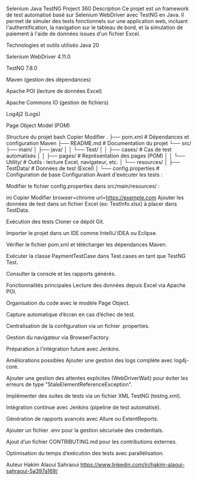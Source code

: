 
Selenium Java TestNG Project 360
Description
Ce projet est un framework de test automatisé basé sur Selenium WebDriver avec TestNG en Java.
Il permet de simuler des tests fonctionnels sur une application web, incluant l'authentification, la navigation sur le tableau de bord, et la simulation de paiement à l'aide de données issues d'un fichier Excel.

Technologies et outils utilisés
Java 20

Selenium WebDriver 4.11.0

TestNG 7.8.0

Maven (gestion des dépendances)

Apache POI (lecture de données Excel)

Apache Commons IO (gestion de fichiers)

Log4j2 (Logs)

Page Object Model (POM)

Structure du projet
bash
Copier
Modifier
.
├── pom.xml                      # Dépendances et configuration Maven
├── README.md                    # Documentation du projet
└── src/
    ├── main/
    │   ├── java/
    │   │   └── Test/
    │   │       ├── cases/       # Cas de test automatisés
    │   │       ├── pages/       # Représentation des pages (POM)
    │   │       └── Utility/     # Outils : lecture Excel, navigateur, etc.
    │   └── resources/
    │       ├── TestData/        # Données de test (Excel)
    │       └── config.properties # Configuration de base
Configuration
Avant d'exécuter les tests :

Modifier le fichier config.properties dans src/main/resources/ :

ini
Copier
Modifier
browser=chrome
url=https://exemple.com
Ajouter les données de test dans un fichier Excel (ex: TestInfo.xlsx) à placer dans TestData.

Exécution des tests
Cloner ce dépôt Git.

Importer le projet dans un IDE comme IntelliJ IDEA ou Eclipse.

Vérifier le fichier pom.xml et télécharger les dépendances Maven.

Exécuter la classe PaymentTestCase dans Test.cases en tant que TestNG Test.

Consulter la console et les rapports générés.

Fonctionnalités principales
Lecture des données depuis Excel via Apache POI.

Organisation du code avec le modèle Page Object.

Capture automatique d’écran en cas d’échec de test.

Centralisation de la configuration via un fichier .properties.

Gestion du navigateur via BrowserFactory.

Préparation à l’intégration future avec Jenkins.

Améliorations possibles
Ajouter une gestion des logs complète avec log4j-core.

Ajouter une gestion des attentes explicites (WebDriverWait) pour éviter les erreurs de type "StaleElementReferenceException".

Implémenter des suites de tests via un fichier XML TestNG (testng.xml).

Intégration continue avec Jenkins (pipeline de test automatisé).

Génération de rapports avancés avec Allure ou ExtentReports.

Ajouter un fichier .env pour la gestion sécurisée des credentials.

Ajout d’un fichier CONTRIBUTING.md pour les contributions externes.

Optimisation du temps d’exécution des tests avec parallélisation.

Auteur
Hakim Alaoui Sahraoui
https://www.linkedin.com/in/hakim-alaoui-sahraoui-5a397a169/
